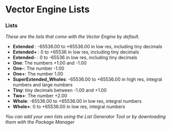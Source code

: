 # Vector Engine Lists

### **Lists**

_These are the lists that come with the Vector Engine by default._

* **Extended** : -65536.00 to +65536.00 in low res, including tiny decimals
* **Extended+** : 0 to +65536 in low res, including tiny decimals
* **Extended-** : 0 to -65536 in low res, including tiny decimals
* **One**: The numbers +1.00 and -1.00
* **One-**: The number -1.00
* **One+**: The number 1.00
* **SuperExtended\_Wholes**: -65536.00 to +65536.00 in high res, integral numbers and large numbers
* **Tiny**: tiny decimals between -1.00 and +1.00
* **Two+**: The number +2.00
* **Whole**: -65536.00 to +65536.00 in low res, integral numbers
* **Whole+**: 0 to +65536.00 in low res, integral numbers

_You can add your own lists using the List Generator Tool or by downloading them with the Package Manager_




